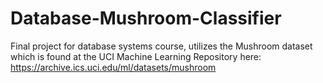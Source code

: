 # Database-Mushroom-Classifier
Final project for database systems course, utilizes the Mushroom dataset which is found at the UCI Machine Learning Repository here: https://archive.ics.uci.edu/ml/datasets/mushroom
